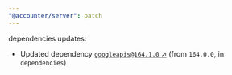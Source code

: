 ```yaml
---
"@accounter/server": patch
---
```

dependencies updates:
  - Updated dependency [`googleapis@164.1.0` ↗︎](https://www.npmjs.com/package/googleapis/v/164.1.0) (from `164.0.0`, in `dependencies`)
